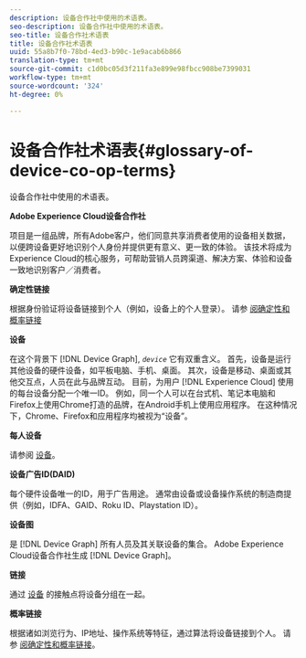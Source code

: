 ```yaml
---
description: 设备合作社中使用的术语表。
seo-description: 设备合作社中使用的术语表。
seo-title: 设备合作社术语表
title: 设备合作社术语表
uuid: 55a8b7f0-78bd-4ed3-b90c-1e9acab6b866
translation-type: tm+mt
source-git-commit: c1d0bc05d3f211fa3e899e98fbcc908be7399031
workflow-type: tm+mt
source-wordcount: '324'
ht-degree: 0%

---
```



# 设备合作社术语表{#glossary-of-device-co-op-terms}

设备合作社中使用的术语表。

**Adobe Experience Cloud设备合作社**

项目是一组品牌，所有Adobe客户，他们同意共享消费者使用的设备相关数据，以便跨设备更好地识别个人身份并提供更有意义、更一致的体验。 该技术将成为Experience Cloud的核心服务，可帮助营销人员跨渠道、解决方案、体验和设备一致地识别客户／消费者。

**确定性链接**

根据身份验证将设备链接到个人（例如，设备上的个人登录）。 请参 [阅确定性和概率链接](processes/links.md#concept-58bb7ab25f904f5f98d645e35205c931)

**设备**

在这个背景下 [!DNL Device Graph], *`device`* 它有双重含义。 首先，设备是运行其他设备的硬件设备，如平板电脑、手机、桌面。 其次，设备是移动、桌面或其他交互点，人员在此与品牌互动。 目前，为用户 [!DNL Experience Cloud] 使用的每台设备分配一个唯一ID。 例如，同一个人可以在台式机、笔记本电脑和Firefox上使用Chrome打造的品牌，在Android手机上使用应用程序。 在这种情况下，Chrome、Firefox和应用程序均被视为“设备”。

**每人设备**

请参阅 [设备](glossary.md#glossentry-5690d9a245634214b91890156e216950)。

**设备广告ID(DAID)**

每个硬件设备唯一的ID，用于广告用途。 通常由设备或设备操作系统的制造商提供（例如，IDFA、GAID、Roku ID、Playstation ID）。

**设备图**

是 [!DNL Device Graph] 所有人员及其关联设备的集合。 Adobe Experience Cloud设备合作社生成 [!DNL Device Graph]。

**链接**

通过 [设备](glossary.md#glossentry-5690d9a245634214b91890156e216950) 的接触点将设备分组在一起。

**概率链接**

根据诸如浏览行为、IP地址、操作系统等特征，通过算法将设备链接到个人。 请参 [阅确定性和概率链接](processes/links.md#concept-58bb7ab25f904f5f98d645e35205c931)。

